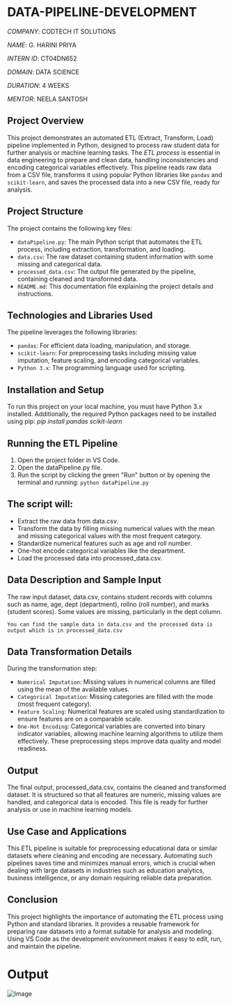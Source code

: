 # DATA-PIPELINE-DEVELOPMENT

*COMPANY*: CODTECH IT SOLUTIONS

*NAME*: G. HARINI PRIYA

*INTERN ID*: CT04DN652

*DOMAIN*: DATA SCIENCE

*DURATION*: 4 WEEKS

*MENTOR*: NEELA SANTOSH

## Project Overview
This project demonstrates an automated ETL (Extract, Transform, Load) pipeline implemented in Python, designed to process raw student data for further analysis or machine learning tasks. The *ETL process* is essential in data engineering to prepare and clean data, handling inconsistencies and encoding categorical variables effectively. This pipeline reads raw data from a CSV file, transforms it using popular Python libraries like `pandas` and `scikit-learn`, and saves the processed data into a new CSV file, ready for analysis.

## Project Structure
The project contains the following key files:
- `dataPipeline.py`: The main Python script that automates the ETL process, including extraction, transformation, and loading.
- `data.csv`: The raw dataset containing student information with some missing and categorical data.
- `processed_data.csv`: The output file generated by the pipeline, containing cleaned and transformed data.
- `README.md`: This documentation file explaining the project details and instructions.

## Technologies and Libraries Used
The pipeline leverages the following libraries:
- `pandas`:  For efficient data loading, manipulation, and storage.
- `scikit-learn`:  For preprocessing tasks including missing value imputation, feature scaling, and encoding categorical variables.
- `Python 3.x`:  The programming language used for scripting.

## Installation and Setup
To run this project on your local machine, you must have Python 3.x installed. Additionally, the required Python packages need to be installed using pip:
*pip install pandas scikit-learn*

## Running the ETL Pipeline
1.	Open the project folder in VS Code.
2.	Open the dataPipeline.py file.
3.	Run the script by clicking the green "Run" button or by opening the terminal and running:
`python dataPipeline.py`

## The script will:
- Extract the raw data from data.csv.
- Transform the data by filling missing numerical values with the mean and missing categorical values with the most frequent category.
-	Standardize numerical features such as age and roll number.
-	One-hot encode categorical variables like the department.
-	Load the processed data into processed_data.csv.

## Data Description and Sample Input
The raw input dataset, data.csv, contains student records with columns such as name, age, dept (department), rollno (roll number), and marks (student scores). Some values are missing, particularly in the dept column.

`You can find the sample data in data.csv and the processed data is output which is in processed_data.csv`

## Data Transformation Details
During the transformation step:
-	`Numerical Imputation`: Missing values in numerical columns are filled using the mean of the available values.
-	`Categorical Imputation`: Missing categories are filled with the mode (most frequent category).
-	`Feature Scaling`: Numerical features are scaled using standardization to ensure features are on a comparable scale.
-	`One-Hot Encoding`: Categorical variables are converted into binary indicator variables, allowing machine learning algorithms to utilize them effectively.
These preprocessing steps improve data quality and model readiness.

## Output
The final output, processed_data.csv, contains the cleaned and transformed dataset. It is structured so that all features are numeric, missing values are handled, and categorical data is encoded. This file is ready for further analysis or use in machine learning models.

## Use Case and Applications
This ETL pipeline is suitable for preprocessing educational data or similar datasets where cleaning and encoding are necessary. Automating such pipelines saves time and minimizes manual errors, which is crucial when dealing with large datasets in industries such as education analytics, business intelligence, or any domain requiring reliable data preparation.

## Conclusion
This project highlights the importance of automating the ETL process using Python and standard libraries. It provides a reusable framework for preparing raw datasets into a format suitable for analysis and modeling. Using VS Code as the development environment makes it easy to edit, run, and maintain the pipeline.

# Output
![Image](https://github.com/user-attachments/assets/f294a249-aa99-401b-8e10-e3ee07558cc6)

